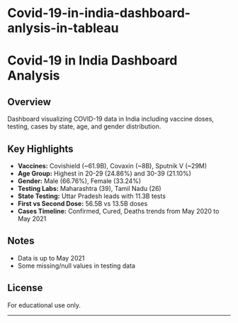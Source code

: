 # Covid-19-in-india-dashboard-anlysis-in-tableau
# Covid-19 in India Dashboard Analysis

## Overview
Dashboard visualizing COVID-19 data in India including vaccine doses, testing, cases by state, age, and gender distribution.

## Key Highlights
- **Vaccines:** Covishield (~61.9B), Covaxin (~8B), Sputnik V (~29M)
- **Age Group:** Highest in 20-29 (24.86%) and 30-39 (21.10%)
- **Gender:** Male (66.76%), Female (33.24%)
- **Testing Labs:** Maharashtra (39), Tamil Nadu (26)
- **State Testing:** Uttar Pradesh leads with 11.3B tests
- **First vs Second Dose:** 56.5B vs 13.5B doses
- **Cases Timeline:** Confirmed, Cured, Deaths trends from May 2020 to May 2021

## Notes
- Data is up to May 2021
- Some missing/null values in testing data

## License
For educational use only.

---


